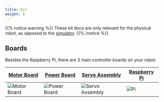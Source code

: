 ```yaml
---
title: Kit
weight: 9
---
```


{{% notice warning %}}
These kit docs are only relevant for the physical robot, as opposed to the [simulator](../tutorials/simulator).
{{% /notice %}}

## Boards

Besides the Raspberry Pi, there are 3 main controller boards on your robot:

| [Motor Board](motor-board) | [Power Board](power-board) | [Servo Assembly](servo-assembly) | [Raspberry Pi](pi) |
|---|---|---|---|
| ![Motor Board](/img/kit/mcv4b.png?width=20pc) | ![Power Board](/img/kit/pbv4.png?width=20pc) | ![Servo Assembly](/img/kit/servo-assembly.png?width=20pc) | ![Pi](/img/kit/pi.jpg?width=20pc) |
